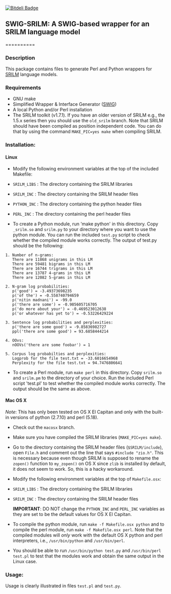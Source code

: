 [![Bitdeli Badge](https://d2weczhvl823v0.cloudfront.net/desilinguist/swig-srilm/trend.png)](https://bitdeli.com/free "Bitdeli Badge")

## SWIG-SRILM: A SWIG-based wrapper for an SRILM language model
==========

### Description
This package contains files to generate Perl and Python wrappers for 
[SRILM](http://www.speech.sri.com/projects/srilm/) language models.

### Requirements
- GNU make
- Simplified Wrapper & Interface Generator ([SWIG](http://swig.org/)) 
- A local Python and/or Perl installation
- The SRILM toolkit (v1.7.1). If you have an older version of SRILM e.g., the 1.5.x series then you should use the `old_srilm` branch. Note that SRILM should have been compiled as position independent code. You can do that by using the command `MAKE_PIC=yes make` when compiling SRILM.


### Installation:

#### Linux

- Modify the following environment variables at the top of the included Makefile:
 - `SRILM_LIBS` : The directory containing the SRILM libraries
 - `SRILM_INC`  : The directory containing the SRILM header files
 - `PYTHON_INC` : The directory containing the python header files
 - `PERL_INC`   : The directory containing the perl header files

- To create a Python module, run 'make python' in this directory. 
Copy `_srilm.so` and `srilm.py` to your directory where you want to 
use the python module. You can run the included `test.py` script to check 
whether the compiled module works correctly. The output of test.py should be
the following:

```
1. Number of n-grams:
   There are 11868 unigrams in this LM
   There are 59481 bigrams in this LM
   There are 16744 trigrams in this LM
   There are 13787 4-grams in this LM
   There are 12082 5-grams in this LM

2. N-gram log probabilities:
   p('good') = -3.49373698235
   p('of the') = -0.558740794659
   p('nitin madnani') = -99.0
   p('there are some') = -0.985605716705
   p('do more about your') = -0.469523012638
   p('or whatever has yet to') = -0.53226429224

3. Sentence log probabilities and perplexities:
   p('there are some good') = -9.85836982727
   ppl('there are some good') = 93.6858444214

4. OOvs:
   nOOVs('there are some foobar') = 1

5. Corpus log probabilties and perplexities:
   Logprob for the file test.txt = -33.6016654968
   Perplexity for the file test.txt = 94.7476806641
```

- To create a Perl module, run `make perl` in this directory. 
Copy `srilm.so` and `srilm.pm` to the directory of your choice. 
Run the included Perl script 'test.pl' to test whether the compiled module works correctly. The output should be the same as above.

#### Mac OS X

*Note*: This has only been tested on OS X El Capitan and only with the built-in versions of python (2.7.10) and perl (5.18).

- Check out the `macosx` branch.

- Make sure you have compiled the SRILM libraries (`MAKE_PIC=yes make`).

- Go to the directory containing the SRILM header files (`$SRILM/include`), open `File.h` and comment out the line that says `#include "zio.h"`. This is necessary because even though SRILM is supposed to rename the `zopen()` function to `my_zopen()` on OS X since `zlib` is installed by default, it does not seem to work. So, this is a hacky workaround. 

- Modify the following environment variables at the top of `Makefile.osx`:
 - `SRILM_LIBS` : The directory containing the SRILM libraries
 - `SRILM_INC`  : The directory containing the SRILM header files

   **IMPORTANT**: DO NOT change the `PYTHON_INC` and `PERL_INC` variables as they are set to be the default values for OS X El Capitan.

- To compile the python module, run `make -f Makefile.osx python` and to compile the perl module, run `make -f Makefile.osx perl`. Note that the compiled modules will *only* work with the default OS X python and perl interpreters, i.e., `/usr/bin/python` and `/usr/bin/perl`.

- You should be able to run `/usr/bin/python test.py` and `/usr/bin/perl test.pl` to test that the modules work and obtain the same output in the Linux case.

### Usage:
Usage is clearly illustrated in files `test.pl` and `test.py`. 


